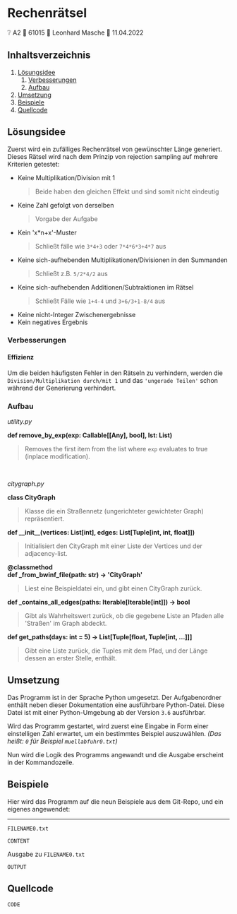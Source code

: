 # Rechenrätsel

❔ A2 👤 61015 🧑 Leonhard Masche 📆 11.04.2022

## Inhaltsverzeichnis

1. [Lösungsidee](#lösungsidee)
    1. [Verbesserungen](#verbesserungen)
    2. [Aufbau](#aufbau)
2. [Umsetzung](#umsetzung)
3. [Beispiele](#beispiele)
4. [Quellcode](#quellcode)

## Lösungsidee

Zuerst wird ein zufälliges Rechenrätsel von gewünschter Länge generiert.
Dieses Rätsel wird nach dem Prinzip von rejection sampling auf mehrere Kriterien getestet:

- Keine Multiplikation/Division mit 1
    > Beide haben den gleichen Effekt und sind somit nicht eindeutig
- Keine Zahl gefolgt von derselben
    > Vorgabe der Aufgabe
- Kein 'x*n+x'-Muster
    > Schließt fälle wie `3*4+3` oder `7*4*6*3+4*7` aus
- Keine sich-aufhebenden Multiplikationen/Divisionen in den Summanden
    > Schließt z.B. `5/2*4/2` aus
- Keine sich-aufhebenden Additionen/Subtraktionen im Rätsel
    > Schließt Fälle wie `1+4-4` und `3+6/3+1-8/4` aus
- Keine nicht-Integer Zwischenergebnisse
- Kein negatives Ergebnis

### Verbesserungen

#### Effizienz

Um die beiden häufigsten Fehler in den Rätseln zu verhindern, werden die `Division/Multiplikation durch/mit 1` und das `'ungerade Teilen'` schon während der Generierung verhindert.

### Aufbau

*utility.py*

**def remove_by_exp(exp: Callable[[Any], bool], lst: List)**
> Removes the first item from the list where `exp` evaluates to true (inplace modification).

<br>

*citygraph.py*

**class CityGraph**
> Klasse die ein Straßennetz (ungerichteter gewichteter Graph) repräsentiert.

**def __init\_\_(vertices: List[int], edges: List[Tuple[int, int, float]])**
> Initialisiert den CityGraph mit einer Liste der Vertices und der adjacency-list.

**@classmethod <br> def _from_bwinf_file(path: str) -> 'CityGraph'**
> Liest eine Beispieldatei ein, und gibt einen CityGraph zurück.

**def _contains_all_edges(paths: Iterable[Iterable[int]]) -> bool**
> Gibt als Wahrheitswert zurück, ob die gegebene Liste an Pfaden alle 'Straßen' im Graph abdeckt.

**def get_paths(days: int = 5) -> List[Tuple[float, Tuple[int, ...]]]**
> Gibt eine Liste zurück, die Tuples mit dem Pfad, und der Länge dessen an erster Stelle, enthält.

## Umsetzung

Das Programm ist in der Sprache Python umgesetzt. Der Aufgabenordner enthält neben dieser Dokumentation eine ausführbare Python-Datei. Diese Datei ist mit einer Python-Umgebung ab der Version `3.6` ausführbar.

Wird das Programm gestartet, wird zuerst eine Eingabe in Form einer einstelligen Zahl erwartet, um ein bestimmtes Beispiel auszuwählen. *(Das heißt: `0` für Beispiel `muellabfuhr0.txt`)*

Nun wird die Logik des Programms angewandt und die Ausgabe erscheint in der Kommandozeile.

## Beispiele

Hier wird das Programm auf die neun Beispiele aus dem Git-Repo, und ein eigenes angewendet:

---

`FILENAME0.txt`

```
CONTENT
```

Ausgabe zu `FILENAME0.txt`

```
OUTPUT
```

## Quellcode

```python
CODE

```
